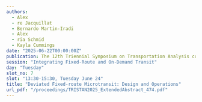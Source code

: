 ```yaml
---
authors:
  - Alex
  - re Jacquillat
  - Bernardo Martin-Iradi
  - Alex
  - ria Schmid
  - Kayla Cummings
date: "2025-06-22T00:00:00Z"
publication: The 12th Triennial Symposium on Transportation Analysis conference
session: "Integrating Fixed-Route and On-Demand Transit"
day: "Tuesday"
slot_no: 7
slot: "13:30-15:30, Tuesday June 24"
title: "Deviated Fixed-route Microtransit: Design and Operations"
url_pdf: "/proceedings/TRISTAN2025_ExtendedAbstract_474.pdf"
---
```

